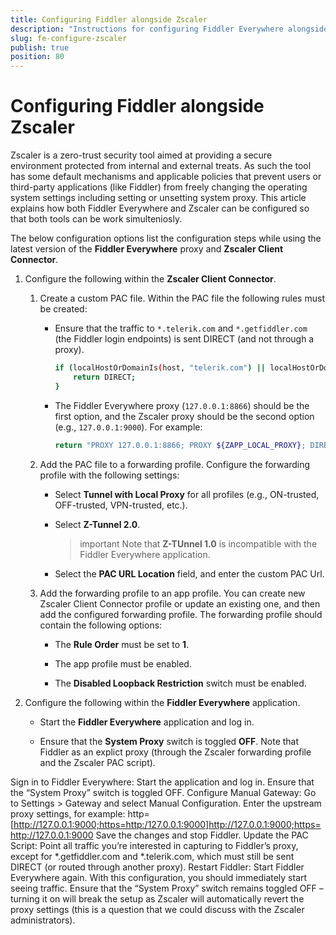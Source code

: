 ```yaml
---
title: Configuring Fiddler alongside Zscaler
description: "Instructions for configuring Fiddler Everywhere alongside Zscaler"
slug: fe-configure-zscaler
publish: true
position: 80
---
```


# Configuring Fiddler alongside Zscaler

Zscaler is a zero-trust security tool aimed at providing a secure environment protected from internal and external treats. As such the tool has some default mechanisms and applicable policies that prevent users or third-party applications (like Fiddler) from freely changing the operating system settings including setting or unsetting system proxy. This article explains how both Fiddler Everywhere and Zscaler can be configured so that both tools can be work simulteniosly.


The below configuration options list the configuration steps while using the latest version of the **Fiddler Everywhere** proxy and **Zscaler Client Connector**.

1. Configure the following within the **Zscaler Client Connector**.

    1. Create a custom PAC file. Within the PAC file the following rules must be created:

        - Ensure that the traffic to `*.telerik.com` and `*.getfiddler.com` (the Fiddler login endpoints) is sent DIRECT (and not through a proxy).

            ```sh
            if (localHostOrDomainIs(host, "telerik.com") || localHostOrDomainIs(host, "getfiddler.com")) {
                return DIRECT;
            }
            ```

        - The Fiddler Everywhere proxy (`127.0.0.1:8866`) should be the first option, and the Zscaler proxy should be the second option (e.g., `127.0.0.1:9000`). For example:

            ```sh
            return "PROXY 127.0.0.1:8866; PROXY ${ZAPP_LOCAL_PROXY}; DIRECT;";
            ```

    1. Add the PAC file to a forwarding profile. Configure the forwarding profile with the following settings:

        - Select **Tunnel with Local Proxy** for all profiles (e.g., ON-trusted, OFF-trusted, VPN-trusted, etc.).

        - Select **Z-Tunnel 2.0**. 
        
            >important Note that **Z-TUnnel 1.0** is incompatible with the Fiddler Everywhere application.

        - Select the **PAC URL Location** field, and enter the custom PAC Url.

    1. Add the forwarding profile to an app profile. You can create new Zscaler Client Connector profile or update an existing one, and then add the configured forwarding profile. The forwarding profile should contain the following options:

        - The **Rule Order** must be set to **1**.

        - The app profile must be enabled.

        - The **Disabled Loopback Restriction** switch must be enabled.

1. Configure the following within the **Fiddler Everywhere** application.

    - Start the **Fiddler Everywhere** application and log in. 
    
    - Ensure that the **System Proxy** switch is toggled **OFF**. Note that Fiddler as an explict proxy (through the Zscaler forwarding profile and the Zscaler PAC script).





Sign in to Fiddler Everywhere: Start the application and log in. Ensure that the “System Proxy” switch is toggled OFF.
Configure Manual Gateway:
Go to Settings > Gateway and select Manual Configuration.
Enter the upstream proxy settings, for example:
http=[http://127.0.0.1:9000;https=http:/127.0.0.1:9000]http://127.0.0.1:9000;https=http://127.0.0.1:9000
Save the changes and stop Fiddler.
Update the PAC Script: Point all traffic you’re interested in capturing to Fiddler’s proxy, except for *.getfiddler.com and *.telerik.com, which must still be sent DIRECT (or routed through another proxy).
Restart Fiddler: Start Fiddler Everywhere again. With this configuration, you should immediately start seeing traffic. Ensure that the “System Proxy” switch remains toggled OFF – turning it on will break the setup as Zscaler will automatically revert the proxy settings (this is a question that we could discuss with the Zscaler administrators).